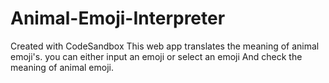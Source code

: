 # Animal-Emoji-Interpreter
Created with CodeSandbox
This web app translates the meaning of animal emoji's.
you can either input an emoji or select an emoji And check the meaning of animal emoji.
